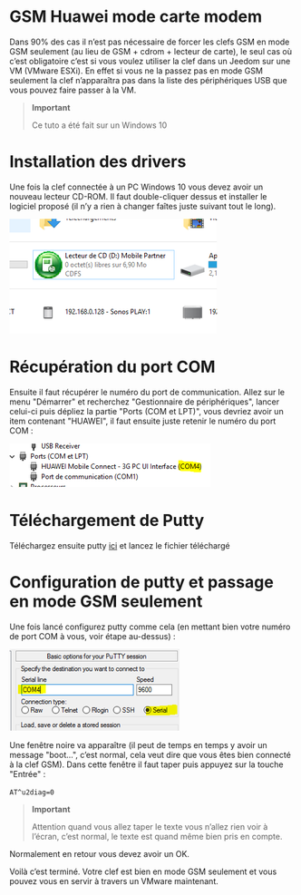 # GSM Huawei mode carte modem

Dans 90% des cas il n’est pas nécessaire de forcer les clefs GSM en mode GSM seulement (au lieu de GSM + cdrom + lecteur de carte), le seul cas où c’est obligatoire c’est si vous voulez utiliser la clef dans un Jeedom sur une VM (VMware ESXi). En effet si vous ne la passez pas en mode GSM seulement la clef n’apparaîtra pas dans la liste des périphériques USB que vous pouvez faire passer à la VM.

> **Important**
>
> Ce tuto a été fait sur un Windows 10

# Installation des drivers

Une fois la clef connectée à un PC Windows 10 vous devez avoir un nouveau lecteur CD-ROM. Il faut double-cliquer dessus et installer le logiciel proposé (il n’y a rien à changer faîtes juste suivant tout le long).

![gsmonly](images/gsmonly.PNG)

# Récupération du port COM

Ensuite il faut récupérer le numéro du port de communication. Allez sur le menu "Démarrer" et recherchez "Gestionnaire de périphériques", lancer celui-ci puis dépliez la partie "Ports (COM et LPT)", vous devriez avoir un item contenant "HUAWEI", il faut ensuite juste retenir le numéro du port COM :

![gsmonly2](images/gsmonly2.PNG)

# Téléchargement de Putty

Téléchargez ensuite putty [ici](https://the.earth.li/~sgtatham/putty/latest/x86/putty.exe) et lancez le fichier téléchargé

# Configuration de putty et passage en mode GSM seulement

Une fois lancé configurez putty comme cela (en mettant bien votre numéro de port COM à vous, voir étape au-dessus) :

![gsmonly3](images/gsmonly3.PNG)

Une fenêtre noire va apparaître (il peut de temps en temps y avoir un message "boot…​", c’est normal, cela veut dire que vous êtes bien connecté à la clef GSM). Dans cette fenêtre il faut taper puis appuyez sur la touche "Entrée" :

``AT^u2diag=0``

> **Important**
>
> Attention quand vous allez taper le texte vous n’allez rien voir à l’écran, c’est normal, le texte est quand même bien pris en compte.

Normalement en retour vous devez avoir un OK.

Voilà c’est terminé. Votre clef est bien en mode GSM seulement et vous pouvez vous en servir à travers un VMware maintenant.
